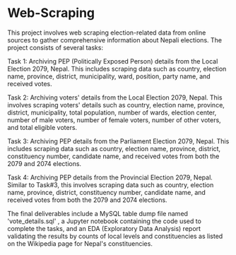 # Web-Scraping

This project involves web scraping election-related data from  online sources to gather comprehensive information about Nepali elections. The project consists of several tasks:

Task 1: Archiving PEP (Politically Exposed Person) details from the Local Election 2079, Nepal. This includes scraping data such as country, election name, province, district, municipality, ward, position, party name, and received votes.

Task 2: Archiving voters' details from the Local Election 2079, Nepal. This involves scraping voters' details such as country, election name, province, district, municipality, total population, number of wards, election center, number of male voters, number of female      voters, number of other voters, and total eligible voters.

Task 3: Archiving PEP details from the Parliament Election 2079, Nepal. This includes scraping data such as country, election name, province, district, constituency number, candidate name, and received votes from both the 2079 and 2074 elections.

Task 4: Archiving PEP details from the Provincial Election 2079, Nepal. Similar to Task#3, this involves scraping data such as country, election name, province, district, constituency number, candidate name, and received votes from both the 2079 and 2074 elections.

The final deliverables include a MySQL table dump file named 'vote_details.sql' , a Jupyter notebook containing the code used to complete the tasks, and an EDA (Exploratory Data Analysis) report validating the results by counts of local levels and constituencies as listed on the Wikipedia page for Nepal's constituencies.

